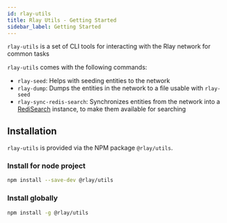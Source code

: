 ```yaml
---
id: rlay-utils
title: Rlay Utils - Getting Started
sidebar_label: Getting Started
---
```


`rlay-utils` is a set of CLI tools for interacting with the Rlay network for common tasks

`rlay-utils` comes with the following commands:

  - `rlay-seed`: Helps with seeding entities to the network
  - `rlay-dump`: Dumps the entities in the network to a file usable with `rlay-seed`
  - `rlay-sync-redis-search`: Synchronizes entities from the network into a [RediSearch](https://oss.redislabs.com/redisearch/) instance, to make them available for searching

## Installation

`rlay-utils` is provided via the NPM package `@rlay/utils`.

### Install for node project

```bash
npm install --save-dev @rlay/utils
```

### Install globally

```bash
npm install -g @rlay/utils
```
